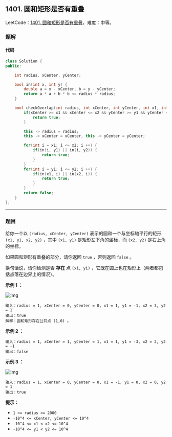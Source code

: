## 1401. 圆和矩形是否有重叠

LeetCode：[1401. 圆和矩形是否有重叠](https://leetcode.cn/problems/circle-and-rectangle-overlapping/)，难度：中等。

### 题解

#### 代码

```c++
class Solution {
public:

    int radius, xCenter, yCenter;

    bool in(int x, int y) {
        double a = x - xCenter, b = y - yCenter;
        return a * a + b * b <= radius * radius;
    }

    bool checkOverlap(int radius, int xCenter, int yCenter, int x1, int y1, int x2, int y2) {
        if(xCenter >= x1 && xCenter <= x2 && yCenter >= y1 && yCenter <= y2) {
            return true;
        }

        this -> radius = radius;
        this -> xCenter = xCenter, this -> yCenter = yCenter;

        for(int i = x1; i <= x2; i ++) {
            if(in(i, y1) || in(i, y2)) {
                return true;
            }
        }
        for(int i = y1; i <= y2; i ++) {
            if(in(x1, i) || in(x2, i)) {
                return true;
            }
        }
        return false;
    }
};
```



---



### 题目

给你一个以 `(radius, xCenter, yCenter)` 表示的圆和一个与坐标轴平行的矩形 `(x1, y1, x2, y2)` ，其中 `(x1, y1)` 是矩形左下角的坐标，而 `(x2, y2)` 是右上角的坐标。

如果圆和矩形有重叠的部分，请你返回 `true` ，否则返回 `false` 。

换句话说，请你检测是否 **存在** 点 `(xi, yi)` ，它既在圆上也在矩形上（两者都包括点落在边界上的情况）。

 

**示例 1 ：**

![img](https://gitee.com/xwl66/leetcode/raw/master/image/1401-sample_4_1728.png)

```
输入：radius = 1, xCenter = 0, yCenter = 0, x1 = 1, y1 = -1, x2 = 3, y2 = 1
输出：true
解释：圆和矩形存在公共点 (1,0) 。
```

**示例 2 ：**

```
输入：radius = 1, xCenter = 1, yCenter = 1, x1 = 1, y1 = -3, x2 = 2, y2 = -1
输出：false
```

**示例 3 ：**

![img](https://gitee.com/xwl66/leetcode/raw/master/image/1401-sample_2_1728.png)

```
输入：radius = 1, xCenter = 0, yCenter = 0, x1 = -1, y1 = 0, x2 = 0, y2 = 1
输出：true
```

 

**提示：**

- `1 <= radius <= 2000`
- `-10^4 <= xCenter, yCenter <= 10^4`
- `-10^4 <= x1 < x2 <= 10^4`
- `-10^4 <= y1 < y2 <= 10^4`


